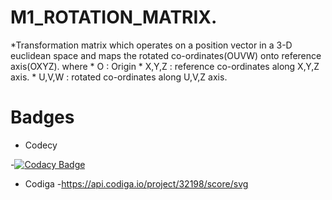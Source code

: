 # M1_ROTATION_MATRIX.
*Transformation matrix which operates on a position vector in a 3-D euclidean space and maps the rotated co-ordinates(OUVW) onto reference axis(OXYZ).
 where 
     * O     : Origin
     * X,Y,Z : reference co-ordinates along X,Y,Z axis.
     * U,V,W : rotated co-ordinates along U,V,Z axis.
     
     
# Badges
* Codecy

 -[![Codacy Badge](https://app.codacy.com/project/badge/Grade/f8213737c0844fc28ae70c5d0d69d0c3)](https://www.codacy.com/gh/Vinay-144/M1_Rotation-matrix/dashboard?utm_source=github.com&amp;utm_medium=referral&amp;utm_content=Vinay-144/M1_Rotation-matrix&amp;utm_campaign=Badge_Grade)
* Codiga
 -https://api.codiga.io/project/32198/score/svg

